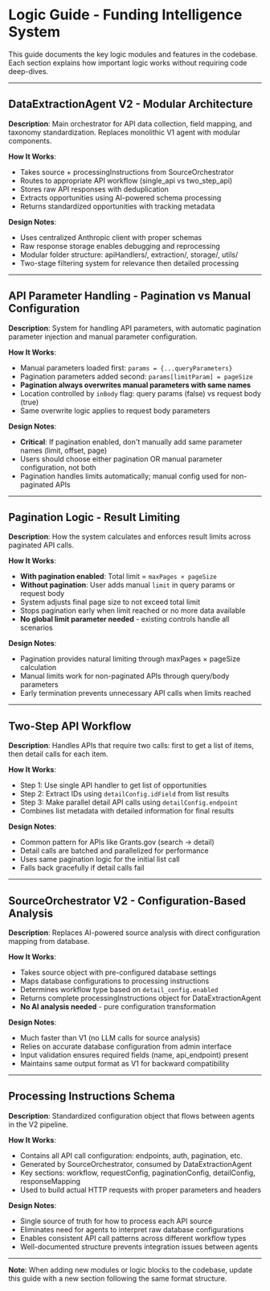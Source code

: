 # Logic Guide - Funding Intelligence System

This guide documents the key logic modules and features in the codebase. Each section explains how important logic works without requiring code deep-dives.

---

## DataExtractionAgent V2 - Modular Architecture

**Description**: Main orchestrator for API data collection, field mapping, and taxonomy standardization. Replaces monolithic V1 agent with modular components.

**How It Works**:
- Takes source + processingInstructions from SourceOrchestrator
- Routes to appropriate API workflow (single_api vs two_step_api)
- Stores raw API responses with deduplication
- Extracts opportunities using AI-powered schema processing
- Returns standardized opportunities with tracking metadata

**Design Notes**:
- Uses centralized Anthropic client with proper schemas
- Raw response storage enables debugging and reprocessing
- Modular folder structure: apiHandlers/, extraction/, storage/, utils/
- Two-stage filtering system for relevance then detailed processing

---

## API Parameter Handling - Pagination vs Manual Configuration

**Description**: System for handling API parameters, with automatic pagination parameter injection and manual parameter configuration.

**How It Works**:
- Manual parameters loaded first: `params = {...queryParameters}`
- Pagination parameters added second: `params[limitParam] = pageSize`
- **Pagination always overwrites manual parameters with same names**
- Location controlled by `inBody` flag: query params (false) vs request body (true)
- Same overwrite logic applies to request body parameters

**Design Notes**:
- **Critical**: If pagination enabled, don't manually add same parameter names (limit, offset, page)
- Users should choose either pagination OR manual parameter configuration, not both
- Pagination handles limits automatically; manual config used for non-paginated APIs

---

## Pagination Logic - Result Limiting

**Description**: How the system calculates and enforces result limits across paginated API calls.

**How It Works**:
- **With pagination enabled**: Total limit = `maxPages × pageSize`
- **Without pagination**: User adds manual `limit` in query params or request body
- System adjusts final page size to not exceed total limit
- Stops pagination early when limit reached or no more data available
- **No global limit parameter needed** - existing controls handle all scenarios

**Design Notes**:
- Pagination provides natural limiting through maxPages × pageSize calculation
- Manual limits work for non-paginated APIs through query/body parameters
- Early termination prevents unnecessary API calls when limits reached

---

## Two-Step API Workflow

**Description**: Handles APIs that require two calls: first to get a list of items, then detail calls for each item.

**How It Works**:
- Step 1: Use single API handler to get list of opportunities
- Step 2: Extract IDs using `detailConfig.idField` from list results
- Step 3: Make parallel detail API calls using `detailConfig.endpoint`
- Combines list metadata with detailed information for final results

**Design Notes**:
- Common pattern for APIs like Grants.gov (search → detail)
- Detail calls are batched and parallelized for performance
- Uses same pagination logic for the initial list call
- Falls back gracefully if detail calls fail

---

## SourceOrchestrator V2 - Configuration-Based Analysis

**Description**: Replaces AI-powered source analysis with direct configuration mapping from database.

**How It Works**:
- Takes source object with pre-configured database settings
- Maps database configurations to processing instructions
- Determines workflow type based on `detail_config.enabled`
- Returns complete processingInstructions object for DataExtractionAgent
- **No AI analysis needed** - pure configuration transformation

**Design Notes**:
- Much faster than V1 (no LLM calls for source analysis)
- Relies on accurate database configuration from admin interface
- Input validation ensures required fields (name, api_endpoint) present
- Maintains same output format as V1 for backward compatibility

---

## Processing Instructions Schema

**Description**: Standardized configuration object that flows between agents in the V2 pipeline.

**How It Works**:
- Contains all API call configuration: endpoints, auth, pagination, etc.
- Generated by SourceOrchestrator, consumed by DataExtractionAgent
- Key sections: workflow, requestConfig, paginationConfig, detailConfig, responseMapping
- Used to build actual HTTP requests with proper parameters and headers

**Design Notes**:
- Single source of truth for how to process each API source
- Eliminates need for agents to interpret raw database configurations
- Enables consistent API call patterns across different workflow types
- Well-documented structure prevents integration issues between agents

---

**Note**: When adding new modules or logic blocks to the codebase, update this guide with a new section following the same format structure. 